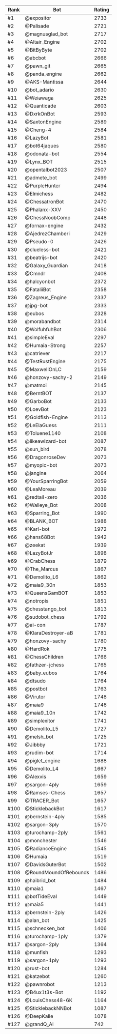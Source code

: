 Rank|Bot|Rating
---|---|---
#1|@expositor|2733
#2|@Palisade|2721
#3|@magnusglad_bot|2717
#4|@Altair_Engine|2702
#5|@BitByByte|2702
#6|@abcbot|2666
#7|@pawn_git|2665
#8|@panda_engine|2662
#9|@AKS-Mantissa|2644
#10|@bot_adario|2630
#11|@Weiawaga|2625
#12|@Quanticade|2603
#13|@DxrkOnBot|2593
#14|@SaxtonEngine|2589
#15|@Cheng-4|2584
#16|@LazyBot|2581
#17|@bot64jaques|2580
#18|@odonata-bot|2554
#19|@Lynx_BOT|2515
#20|@opentalbot2023|2507
#21|@admete_bot|2499
#22|@PurpleHunter|2494
#23|@Elmichess|2482
#24|@ChessatronBot|2470
#25|@Phalanx-XXV|2450
#26|@ChessNoobComp|2448
#27|@fornax-engine|2432
#28|@AjedrezChamberi|2429
#29|@Pseudo-0|2426
#30|@clueless-bot|2421
#31|@beatrijs-bot|2420
#32|@Galaxy_Guardian|2418
#33|@Cmndr|2408
#34|@halcyonbot|2372
#35|@FataliiBot|2358
#36|@Zagreus_Engine|2337
#37|@jpg-bot|2333
#38|@eubos|2328
#39|@morabandbot|2314
#40|@WolfuhfuhBot|2306
#41|@simpleEval|2297
#42|@Humaia-Strong|2257
#43|@catriever|2217
#44|@TestRustEngine|2175
#45|@MaxwellOnLC|2159
#46|@honzovy-sachy-2|2149
#47|@matmoi|2145
#48|@BerntBOT|2137
#49|@GarboBot|2133
#50|@LoevBot|2123
#51|@Goldfish-Engine|2113
#52|@LeElaGuess|2111
#53|@Toluene1140|2108
#54|@likeawizard-bot|2087
#55|@sun_bird|2078
#56|@DragonroseDev|2073
#57|@myopic-bot|2073
#58|@jangine|2064
#59|@YourSparringBot|2059
#60|@LeaMoreau|2039
#61|@redtail-zero|2036
#62|@Walleye_Bot|2008
#63|@Sparring_Bot|1990
#64|@BLANK_BOT|1988
#65|@Karl-bot|1972
#66|@hans68Bot|1942
#67|@zeekat|1939
#68|@LazyBotJr|1898
#69|@CrabChess|1879
#70|@The_Marcus|1867
#71|@Demolito_L6|1862
#72|@maia9_30n|1853
#73|@QueensGamBOT|1853
#74|@notropis|1851
#75|@chesstango_bot|1813
#76|@sudobot_chess|1792
#77|@ai-con|1787
#78|@KlaraDestroyer-aB|1781
#79|@honzovy-sachy|1780
#80|@HardRok|1775
#81|@ChessChildren|1766
#82|@fathzer-jchess|1765
#83|@baby_eubos|1764
#84|@dtsudo|1764
#85|@postbot|1763
#86|@Virutor|1748
#87|@maia9|1746
#88|@maia9_10n|1742
#89|@simplexitor|1741
#90|@Demolito_L5|1727
#91|@melsh_bot|1725
#92|@Jibbby|1721
#93|@rudim-bot|1714
#94|@piglet_engine|1688
#95|@Demolito_L4|1667
#96|@Alexvis|1659
#97|@sargon-4ply|1659
#98|@Ramses-Chess|1657
#99|@TRACER_Bot|1657
#100|@SticklebackBot|1617
#101|@bernstein-4ply|1585
#102|@sargon-3ply|1570
#103|@turochamp-2ply|1561
#104|@monchester|1546
#105|@RadianceEngine|1545
#106|@Humaia|1519
#107|@DavidsGuterBot|1502
#108|@RoundMoundOfRebounds|1486
#109|@haibrid_bot|1484
#110|@maia1|1467
#111|@botTideEval|1449
#112|@maia5|1441
#113|@bernstein-2ply|1426
#114|@alan_bot|1425
#115|@schnecken_bot|1406
#116|@turochamp-1ply|1379
#117|@sargon-2ply|1364
#118|@munfish|1293
#119|@sargon-1ply|1293
#120|@rust-bot|1284
#121|@katzebot|1260
#122|@pawnrobot|1213
#123|@B4ux1t3s-Bot|1192
#124|@LouisChess48-6K|1164
#125|@SticklebackNNBot|1087
#126|@DeepKalle|1078
#127|@grandQ_AI|742

